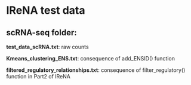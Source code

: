 # IReNA test data
## scRNA-seq folder:

**test_data_scRNA.txt**: raw counts

**Kmeans_clustering_ENS.txt**: consequence of add_ENSID() function

**filtered_regulatory_relationships.txt**: consequence of filter_regulatory() function in Part2 of IReNA
